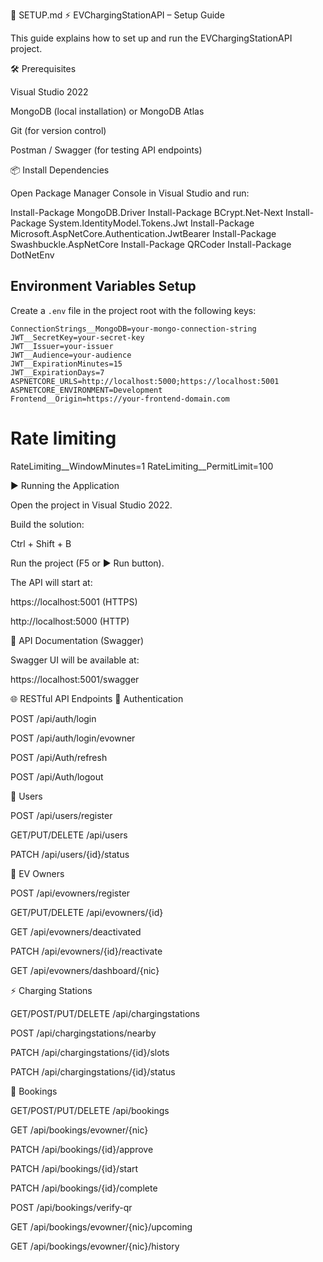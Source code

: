 ﻿📘 SETUP.md
⚡ EVChargingStationAPI – Setup Guide

This guide explains how to set up and run the EVChargingStationAPI project.

🛠️ Prerequisites

Visual Studio 2022

MongoDB
 (local installation) or MongoDB Atlas

Git (for version control)

Postman / Swagger (for testing API endpoints)

📦 Install Dependencies

Open Package Manager Console in Visual Studio and run:

Install-Package MongoDB.Driver
Install-Package BCrypt.Net-Next
Install-Package System.IdentityModel.Tokens.Jwt
Install-Package Microsoft.AspNetCore.Authentication.JwtBearer
Install-Package Swashbuckle.AspNetCore
Install-Package QRCoder
Install-Package DotNetEnv

## Environment Variables Setup

Create a `.env` file in the project root with the following keys:

```dotenv
ConnectionStrings__MongoDB=your-mongo-connection-string
JWT__SecretKey=your-secret-key
JWT__Issuer=your-issuer
JWT__Audience=your-audience
JWT__ExpirationMinutes=15
JWT__ExpirationDays=7
ASPNETCORE_URLS=http://localhost:5000;https://localhost:5001
ASPNETCORE_ENVIRONMENT=Development
Frontend__Origin=https://your-frontend-domain.com
```

# Rate limiting
RateLimiting__WindowMinutes=1
RateLimiting__PermitLimit=100

▶️ Running the Application

Open the project in Visual Studio 2022.

Build the solution:

Ctrl + Shift + B


Run the project (F5 or ▶ Run button).

The API will start at:

https://localhost:5001
 (HTTPS)

http://localhost:5000
 (HTTP)

📖 API Documentation (Swagger)

Swagger UI will be available at:

https://localhost:5001/swagger

🌐 RESTful API Endpoints
🔑 Authentication

POST /api/auth/login

POST /api/auth/login/evowner

POST /api/Auth/refresh

POST /api/Auth/logout

👥 Users

POST /api/users/register

GET/PUT/DELETE /api/users

PATCH /api/users/{id}/status

🚗 EV Owners

POST /api/evowners/register

GET/PUT/DELETE /api/evowners/{id}

GET /api/evowners/deactivated

PATCH /api/evowners/{id}/reactivate

GET /api/evowners/dashboard/{nic}

⚡ Charging Stations

GET/POST/PUT/DELETE /api/chargingstations

POST /api/chargingstations/nearby

PATCH /api/chargingstations/{id}/slots

PATCH /api/chargingstations/{id}/status

📅 Bookings

GET/POST/PUT/DELETE /api/bookings

GET /api/bookings/evowner/{nic}

PATCH /api/bookings/{id}/approve

PATCH /api/bookings/{id}/start

PATCH /api/bookings/{id}/complete

POST /api/bookings/verify-qr

GET /api/bookings/evowner/{nic}/upcoming

GET /api/bookings/evowner/{nic}/history